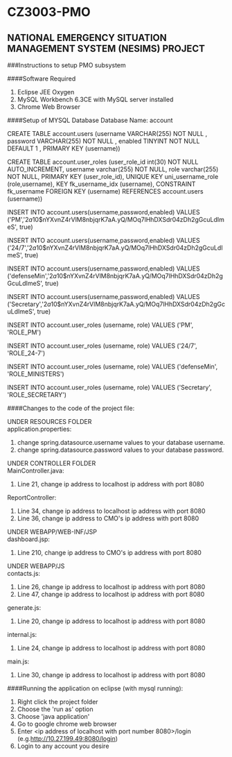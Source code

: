 # CZ3003-PMO

## NATIONAL EMERGENCY SITUATION MANAGEMENT SYSTEM (NESIMS) PROJECT


###Instructions to setup PMO subsystem

####Software Required
1. Eclipse JEE Oxygen  
2. MySQL Workbench 6.3CE with MySQL server installed  
3. Chrome Web Browser


####Setup of MYSQL Database 
Database Name: account  
  
CREATE  TABLE account.users (username VARCHAR(255) NOT NULL ,   password VARCHAR(255) NOT NULL ,   enabled TINYINT NOT NULL DEFAULT 1 ,   PRIMARY KEY (username))  

CREATE TABLE account.user_roles (user_role_id int(30) NOT NULL AUTO_INCREMENT,   username varchar(255) NOT NULL,   role varchar(255) NOT NULL,   PRIMARY KEY (user_role_id),   UNIQUE KEY uni_username_role (role,username),   KEY fk_username_idx (username),   CONSTRAINT fk_username FOREIGN KEY (username) REFERENCES account.users (username))  

INSERT INTO account.users(username,password,enabled) VALUES ('PM','$2a$10$nYXvnZ4rVlM8nbjqrK7aA.yQ/MOq7lHhDXSdr04zDh2gGcuLdImeS', true)  

INSERT INTO account.users(username,password,enabled) VALUES ('24/7','$2a$10$nYXvnZ4rVlM8nbjqrK7aA.yQ/MOq7lHhDXSdr04zDh2gGcuLdImeS', true)  

INSERT INTO account.users(username,password,enabled) VALUES ('defenseMin','$2a$10$nYXvnZ4rVlM8nbjqrK7aA.yQ/MOq7lHhDXSdr04zDh2gGcuLdImeS', true)  

INSERT INTO account.users(username,password,enabled) VALUES ('Secretary','$2a$10$nYXvnZ4rVlM8nbjqrK7aA.yQ/MOq7lHhDXSdr04zDh2gGcuLdImeS', true) 
 
INSERT INTO account.user_roles (username, role) VALUES ('PM', 'ROLE_PM')  

INSERT INTO account.user_roles (username, role) VALUES ('24/7', 'ROLE_24-7')  

INSERT INTO account.user_roles (username, role) VALUES ('defenseMin', 'ROLE_MINISTERS')  

INSERT INTO account.user_roles (username, role) VALUES ('Secretary', 'ROLE_SECRETARY')  
  
  
####Changes to the code of the project file:  

UNDER RESOURCES FOLDER  
application.properties:
1. change spring.datasource.username values to your database username.  
2. change spring.datasource.password values to your database password.  



UNDER CONTROLLER FOLDER  
MainController.java:  
1. Line 21, change ip address to localhost ip address with port 8080   
  
ReportController:  
1. Line 34, change ip address to localhost ip address with port 8080   
2. Line 36, change ip address to CMO's ip address with port 8080   
  
  
UNDER WEBAPP/WEB-INF/JSP  
dashboard.jsp:  
1. Line 210, change ip address to CMO's ip address with port 8080   
  
  
  
UNDER WEBAPP/JS  
contacts.js:  
1. Line 26, change ip address to localhost ip address with port 8080   
2. Line 47, change ip address to localhost ip address with port 8080   
  
generate.js:  
1. Line 20, change ip address to localhost ip address with port 8080   
  
internal.js:  
1. Line 24, change ip address to localhost ip address with port 8080   
  
main.js:  
1. Line 30, change ip address to localhost ip address with port 8080   
  
  
  
  
####Running the application on eclipse (with mysql running):  
1. Right click the project folder  
2. Choose the 'run as' option  
3. Choose 'java application'  
4. Go to google chrome web browser  
5. Enter <ip address of localhost with port number 8080>/login (e.g.http://10.27.199.49:8080/login)  
6. Login to any account you desire  
